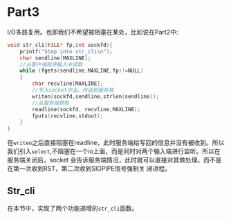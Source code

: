 # Part3
I/O多路复用。也即我们不希望被阻塞在某处，比如说在Part2中:
```c
void str_cli(FILE* fp,int sockfd){
    printf("Step into str_cli\n");
    char sendline[MAXLINE];
    //从客户端程序输入中读取
    while (fgets(sendline,MAXLINE,fp)!=NULL)
    {
        char recvline[MAXLINE];
        //写入socket中去，传送到服务端
        writen(sockfd,sendline,strlen(sendline));
        //从服务端获取
        readline(sockfd, recvline,MAXLINE);
        fputs(recvline,stdout);
    }
}
```
在`writen`之后直接阻塞在readline，此时服务端给写回的信息并没有被收到。所以
我们引入`select`,不阻塞在一个io上面，而是同时对两个输入端进行监听。所以在服务端关闭后，socket
会告诉服务端情况，此时就可以直接对其做处理。而不是在第一次收到RST，第二次收到SIGPIPE信号强制关
闭进程。
## Str_cli
在本节中，实现了两个功能递增的`str_cli`函数。